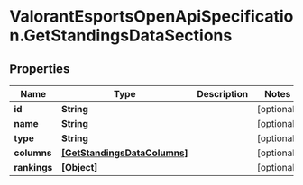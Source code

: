 # ValorantEsportsOpenApiSpecification.GetStandingsDataSections

## Properties
Name | Type | Description | Notes
------------ | ------------- | ------------- | -------------
**id** | **String** |  | [optional] 
**name** | **String** |  | [optional] 
**type** | **String** |  | [optional] 
**columns** | [**[GetStandingsDataColumns]**](GetStandingsDataColumns.md) |  | [optional] 
**rankings** | **[Object]** |  | [optional] 
